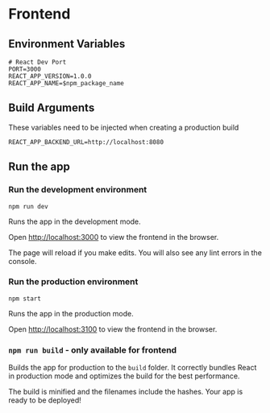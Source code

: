 # Frontend


## Environment Variables

```
# React Dev Port
PORT=3000
REACT_APP_VERSION=1.0.0
REACT_APP_NAME=$npm_package_name
```

## Build Arguments

These variables need to be injected when creating a production build

```
REACT_APP_BACKEND_URL=http://localhost:8080
```

## Run the app

### Run the development environment

`npm run dev`

Runs the app in the development mode.

Open [http://localhost:3000](http://localhost:3000) to view the frontend in the browser.

The page will reload if you make edits. You will also see any lint errors in the console.

### Run the production environment

`npm start`

Runs the app in the production mode.

Open [http://localhost:3100](http://localhost:3100) to view the frontend in the browser.


### `npm run build` - only available for frontend

Builds the app for production to the `build` folder.
It correctly bundles React in production mode and optimizes the build for the best performance.

The build is minified and the filenames include the hashes. Your app is ready to be deployed!
